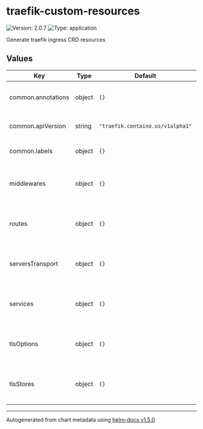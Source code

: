 # traefik-custom-resources

![Version: 2.0.7](https://img.shields.io/badge/Version-2.0.7-informational?style=flat-square) ![Type: application](https://img.shields.io/badge/Type-application-informational?style=flat-square)

Generate traefik ingress CRD resources

## Values

| Key | Type | Default | Description |
|-----|------|---------|-------------|
| common.annotations | object | `{}` | Common annotations to apply to all resources. |
| common.apiVersion | string | `"traefik.containo.us/v1alpha1"` | Default traefik custom resource api version. |
| common.labels | object | `{}` | Common labels to apply to all resources. |
| middlewares | object | `{}` | Map of traefik Middleware resources. Map key is resource name. |
| routes | object | `{}` | Map of traefik IngressRoute resources. Map key is resource name. |
| serversTransport | object | `{}` | Map of traefik ServersTransport resources. Map key is resource name. |
| services | object | `{}` | Map of traefik TraefikService resources. Map key is resource name. |
| tlsOptions | object | `{}` | Map of traefik TLSOption resources. Map key is resource name. |
| tlsStores | object | `{}` | Map of traefik TLSStore resources. Map key is resource name. |

----------------------------------------------
Autogenerated from chart metadata using [helm-docs v1.5.0](https://github.com/norwoodj/helm-docs/releases/v1.5.0)
